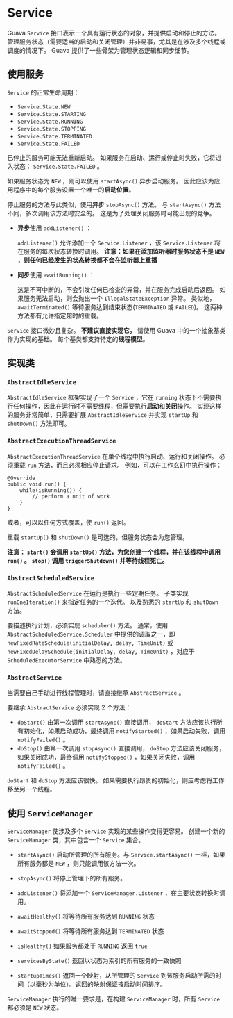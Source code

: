 # Service

Guava `Service` 接口表示一个具有运行状态的对象，并提供启动和停止的方法。
管理服务状态（需要适当的启动和关闭管理）并非易事，尤其是在涉及多个线程或调度的情况下。
Guava 提供了一些骨架为管理状态逻辑和同步细节。

## 使用服务

`Service` 的正常生命周期：

* `Service.State.NEW`
* `Service.State.STARTING`
* `Service.State.RUNNING`
* `Service.State.STOPPING`
* `Service.State.TERMINATED`
* `Service.State.FAILED`

已停止的服务可能无法重新启动。
如果服务在启动、运行或停止时失败，它将进入状态： `Service.State.FAILED` 。

如果服务状态为 `NEW` ，则可以使用 `startAsync()` 异步启动服务。
因此应该为应用程序中的每个服务设置一个唯一的**启动位置**。

停止服务的方法与此类似，使用**异步** `stopAsync()` 方法。
与 `startAsync()` 方法不同，多次调用该方法时安全的。
这是为了处理关闭服务时可能出现的竞争。

* **异步**使用 `addListener()` ：

    `addListener()` 允许添加一个 `Service.Listener` ，该 `Service.Listener` 将在服务的每次状态转换时调用。
    **注意：如果在添加监听器时服务状态不是 `NEW` ，则任何已经发生的状态转换都不会在监听器上重播**
* **同步**使用 `awaitRunning()` ：

    这是不可中断的，不会引发任何已检查的异常，并在服务完成启动后返回。
    如果服务无法启动，则会抛出一个 `IllegalStateException` 异常。
    类似地， `awaitTerminated()` 等待服务达到结束状态(`TERMINATED` 或 `FAILED`)。
    这两种方法都有允许指定超时的重载。

`Service` 接口微妙且复杂。
**不建议直接实现它。**
请使用 Guava 中的一个抽象基类作为实现的基础。
每个基类都支持特定的**线程模型**。

## 实现类

### `AbstractIdleService`

`AbstractIdleService` 框架实现了一个 `Service` ，它在 `running` 状态下不需要执行任何操作，因此在运行时不需要线程，但需要执行**启动**和**关闭**操作。
实现这样的服务非常简单，只需要扩展 `AbstractIdleService` 并实现 `startUp` 和 `shutDown()` 方法即可。

### `AbstractExecutionThreadService`

`AbstractExecutionThreadService` 在单个线程中执行启动、运行和关闭操作。
必须重载 `run` 方法，而且必须相应停止请求。
例如，可以在工作玄幻中执行操作：

```jshelllanguage
@Override
public void run() {
    while(isRunning()) {
        // perform a unit of work
    }
}
```

或者，可以以任何方式覆盖，使 `run()` 返回。

重载 `startUp()` 和 `shutDown()` 是可选的，但服务状态会为您管理。

**注意： `start()` 会调用 `startUp()` 方法，为您创建一个线程，并在该线程中调用 `run()` 。
`stop()` 调用 `triggerShutdown()` 并等待线程死亡。**

### `AbstractScheduledService`

`AbstractScheduledService` 在运行是执行一些定期任务。
子类实现 `runOneIteration()` 来指定任务的一个迭代。
以及熟悉的 `startUp` 和 `shutDown` 方法。

要描述执行计划，必须实现 `scheduler()` 方法。
通常，使用 `AbstractScheduledService.Scheduler` 中提供的调取之一，即 `newFixedRateSchedule(initialDelay, delay, TimeUnit)` 或 `newFixedDelaySchedule(initialDelay, delay, TimeUnit)` ，对应于 `ScheduledExecutorService` 中熟悉的方法。

### `AbstractService`

当需要自己手动进行线程管理时，请直接继承 `AbstractService` 。

要继承 `AbstractService` 必须实现 2 个方法：

* `doStart()` 由第一次调用 `startAsync()` 直接调用， `doStart` 方法应该执行所有初始化，如果启动成功，最终调用 `notifyStarted()` ，如果启动失败，调用 `notifyFailed()` 。
* `doStop()` 由第一次调用 `stopAsync()` 直接调用， `doStop` 方法应该关闭服务，如果关闭成功，最终调用 `notifyStopped()` ，如果关闭失败，调用 `notifyFailed()` 。

`doStart` 和 `doStop` 方法应该很快。
如果需要执行昂贵的初始化，则应考虑将工作移至另一个线程。

## 使用 `ServiceManager`

`ServiceManager` 使涉及多个 `Service` 实现的某些操作变得更容易。
创建一个新的 `ServiceManager` 类，其中包含一个 `Service` 集合。

* `startAsync()` 启动所管理的所有服务。与 `Service.startAsync()` 一样，如果所有服务都是 `NEW` ，则只能调用该方法一次。
* `stopAsync()` 将停止管理下的所有服务。
* `addListener()` 将添加一个 `ServiceManager.Listener` ，在主要状态转换时调用。
* `awaitHealthy()` 将等待所有服务达到 `RUNNING` 状态
* `awaitStopped()` 将等待所有服务达到 `TERMINATED` 状态

* `isHealthy()` 如果服务都处于 `RUNNING` 返回 `true`
* `servicesByState()` 返回以状态为索引的所有服务的一致快照
* `startupTimes()` 返回一个映射，从所管理的 `Service` 到该服务启动所需的时间（以毫秒为单位）。返回的映射保证按启动时间排序。

`ServiceManager` 执行的唯一要求是，在构建 `ServiceManager` 时，所有 `Service` 都必须是 `NEW` 状态。
